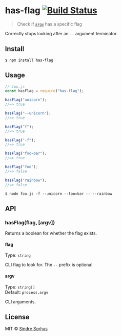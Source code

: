 # has-flag [![Build Status](https://travis-ci.org/sindresorhus/has-flag.svg?branch=master)](https://travis-ci.org/sindresorhus/has-flag)

> Check if [`argv`](https://nodejs.org/docs/latest/api/process.html#process_process_argv) has a specific flag

Correctly stops looking after an `--` argument terminator.

## Install

```
$ npm install has-flag
```

## Usage

```js
// foo.js
const hasFlag = require("has-flag");

hasFlag("unicorn");
//=> true

hasFlag("--unicorn");
//=> true

hasFlag("f");
//=> true

hasFlag("-f");
//=> true

hasFlag("foo=bar");
//=> true

hasFlag("foo");
//=> false

hasFlag("rainbow");
//=> false
```

```
$ node foo.js -f --unicorn --foo=bar -- --rainbow
```

## API

### hasFlag(flag, [argv])

Returns a boolean for whether the flag exists.

#### flag

Type: `string`

CLI flag to look for. The `--` prefix is optional.

#### argv

Type: `string[]`<br>
Default: `process.argv`

CLI arguments.

## License

MIT © [Sindre Sorhus](https://sindresorhus.com)
